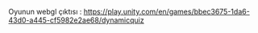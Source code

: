Oyunun webgl çıktısı : https://play.unity.com/en/games/bbec3675-1da6-43d0-a445-cf5982e2ae68/dynamicquiz

